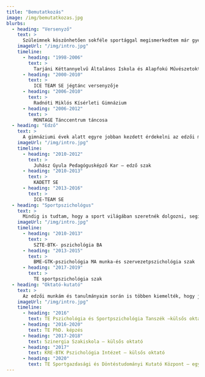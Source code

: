 ```yaml
---
title: "Bemutatkozás"
image: /img/bemutatkozas.jpg
blurbs:
  - heading: "Versenyző"
    text: >
      Szüleimnek köszönhetően sokféle sportággal megismerkedtem már gyermekkoromban, testvéreimmel együtt megtanultunk úszni, síelni, lovagolni, korcsolyázni, teniszezni, röplabdázni is az iskolai testnevelésórákon kívül. Leginkább a művészi sportok tetszettek, így a jégtánc mellett tettem le a voksomat, mellette pedig táncművészeti osztályba jártam. Versenyzői pályafutásom alatt országos és nemzetközi bajnoki címet is szereztem a jégen, mellette pedig több moderntánc csapatverseny nyertes csapatában is táncoltam.
    imageUrl: "/img/intro.jpg"
    timeline:
      - heading: "1998-2006"
        text: >
          Tarjáni Kéttannyelvű Általános Iskola és Alapfokú Művészetoktatási Intézmény
      - heading: "2000-2010"
        text: >
          ICE TEAM SE jégtánc versenyzője
      - heading: "2006-2010"
        text: >
          Radnóti Miklós Kísérleti Gimnázium
      - heading: "2006-2012"
        text: >
          MONTAGE Tánccentrum táncosa
  - heading: "Edző"
    text: >
      A gimnáziumi évek alatt egyre jobban kezdett érdekelni az edzői munka, segítettem az edzőimnek, kisebb csapattársaimmal foglalkoztam. Az érettségit követően megszereztem a jégtánc és műkorcsolya edzői szakképesítést. Segédedzőként kezdetben nem volt könnyű, sokszor testvéreimet és velem egykorú társaimat edzettem, de idővel egyre nagyobb bizalmat kaptam, és a versenyzők edzőjévé váltam. Büszke vagyok arra, hogy a kezem alatt országos bajnokok fejlődtek és egy összetartó csapat tagja lehettem.
    imageUrl: "/img/intro.jpg"
    timeline:
      - heading: "2010-2012"
        text: >
          Juhász Gyula Pedagógusképző Kar – edző szak
      - heading: "2010-2013"
        text: >
          KADETT SE
      - heading: "2013-2016"
        text: >
          ICE-TEAM SE
  - heading: "Sportpszichológus"
    text: >
      Mindig is tudtam, hogy a sport világában szeretnék dolgozni, segítve a versenyzők felkészülését. Így az edzői munka mellett elkezdtem pszichológiai tanulmányaimat, majd elvégeztem a sportszakpszichológus képzést is, hogy mentális oldalról szakszerű támogatást tudjak nyújtani a hozzám forduló egyéni és csapatsportolóknak. Magánrendelésemre azóta egyre több versenyző érkezik különböző sportágakból, emellett több szövetség és klub munkáját is igyekszem sportpszichológusként segíteni.
    imageUrl: "/img/intro.jpg"
    timeline:
      - heading: "2010-2013"
        text: >
          SZTE-BTK- pszichológia BA
      - heading: "2013-2015"
        text: >
          BME-GTK-pszichológia MA munka-és szervezetpszichológia szak
      - heading: "2017-2019"
        text: >
          TE sportpszichológia szak
  - heading: "Oktató-kutató"
    text: >
      Az edzői munkám és tanulmányaim során is többen kiemelték, hogy jó oktatói kvalitásaim vannak, kreativitásom pedig jól tudnám kamatoztatni képzés, fejlesztés területén. Az egyetem elvégzése után mentoraim iránymutatásával és segítségével elvállaltam néhány elméleti és gyakorlati tárgy oktatását. Később már komplett kurzusokat is tartottam, és az oktatói pályám következő lépcsőjeként elindítottam a PhD. tanulmányaimat. Disszertációmban élsportolók motivációs struktúráját vizsgáltam, melynek eredményeit a gyakorlati munkámba is beépítem.
    imageUrl: "/img/intro.jpg"
    timeline:
      - heading: "2016"
        text: TE Pszichológia és Sportpszichológia Tanszék –külsős oktató
      - heading: "2016-2020"
        text: TE PhD. képzés
      - heading: "2017-2018"
        text: Szinergia Szakiskola – külsős oktató
      - heading: "2017"
        text: KRE-BTK Pszichológia Intézet – külsős oktató
      - heading: "2020"
        text: TE Sportgazdasági és Döntéstudományi Kutató Központ – egyetemi tanársegéd
---
```

